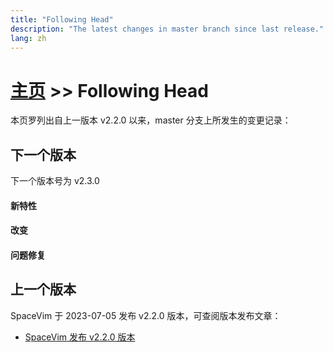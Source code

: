 ```yaml
---
title: "Following Head"
description: "The latest changes in master branch since last release."
lang: zh
---
```


# [主页](../) >> Following Head

本页罗列出自上一版本 v2.2.0 以来，master 分支上所发生的变更记录：

## 下一个版本

下一个版本号为 v2.3.0


#### 新特性


#### 改变


#### 问题修复

## 上一个版本

SpaceVim 于 2023-07-05 发布 v2.2.0 版本，可查阅版本发布文章：

- [SpaceVim 发布 v2.2.0 版本](https://spacevim.org/SpaceVim-release-v2.2.0/)
